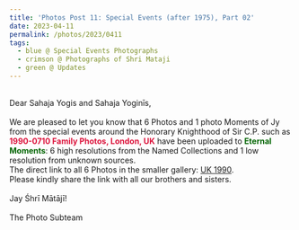 ```yaml
---
title: 'Photos Post 11: Special Events (after 1975), Part 02'
date: 2023-04-11
permalink: /photos/2023/0411
tags:
  - blue @ Special Events Photographs
  - crimson @ Photographs of Shri Mataji
  - green @ Updates
---
```


<p>
<br>
Dear Sahaja Yogis and Sahaja Yoginīs,<br>
<br>
We are pleased to let you know that 6 Photos and 1 photo Moments of Jy from the special events around the Honorary Knighthood of Sir C.P. such as <font color="Crimson"><b>1990-0710 Family Photos, London, UK</b></font> have been uploaded to <font color="DarkGreen"><b>Eternal Moments</b></font>: 6 high resolutions from the Named Collections and 1 low resolution from unknown sources.<br>
The direct link to all 6 Photos in the smaller gallery: <a href="https://eternalmoments.smugmug.com/Countries/UK/1990/"> UK 1990</a>.<br>
Please kindly share the link with all our brothers and sisters.<br>

<br>
Jay Śhrī Mātājī!<br>
<br>
The Photo Subteam
</p>